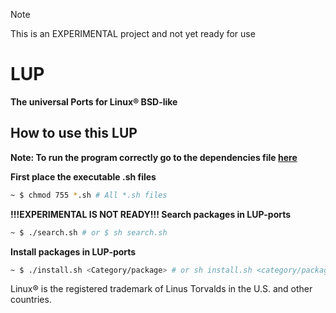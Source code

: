 > [!Note]
This is an EXPERIMENTAL project and not yet ready for use

# LUP 
**The universal Ports for Linux® BSD-like**
## How to use this LUP

**Note: To run the program correctly go to the dependencies file [here](docs/DEPENDENCIES.md)**

**First place the executable .sh files**
```bash
~ $ chmod 755 *.sh # All *.sh files
```

**!!!EXPERIMENTAL IS NOT READY!!! Search packages in LUP-ports**
```bash
~ $ ./search.sh # or $ sh search.sh
```
**Install packages in LUP-ports**
```bash
~ $ ./install.sh <Category/package> # or sh install.sh <category/package>
```
Linux® is the registered trademark of Linus Torvalds in the U.S. and other countries.
